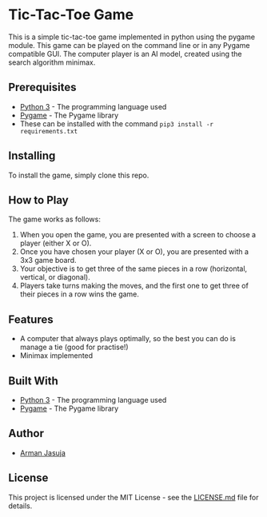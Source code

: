 
# Tic-Tac-Toe Game
This is a simple tic-tac-toe game implemented in python using the pygame module. This game can be played on the command line or in any Pygame compatible GUI. The computer player is an AI model, created using the search algorithm minimax.

## Prerequisites 
* [Python 3](https://www.python.org/) - The programming language used
* [Pygame](https://www.pygame.org/) - The Pygame library
* These can be installed with the command `pip3 install -r requirements.txt`

## Installing
To install the game, simply clone this repo.

## How to Play
The game works as follows: 

1. When you open the game, you are presented with a screen to choose a player (either X or O).
2. Once you have chosen your player (X or O), you are presented with a 3x3 game board. 
3. Your objective is to get three of the same pieces in a row (horizontal, vertical, or diagonal). 
4. Players take turns making the moves, and the first one to get three of their pieces in a row wins the game.

## Features
- A computer that always plays optimally, so the best you can do is manage a tie (good for practise!)
- Minimax implemented

## Built With
* [Python 3](https://www.python.org/) - The programming language used
* [Pygame](https://www.pygame.org/) - The Pygame library

## Author
* [Arman Jasuja](https://github.com/armurox)

## License
This project is licensed under the MIT License - see the [LICENSE.md](LICENSE.md) file for details.
